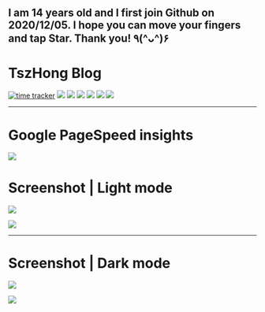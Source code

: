 ## I am 14 years old and I first join Github on 2020/12/05. I hope you can move your fingers and tap Star. Thank you! ٩(^ᴗ^)۶

# TszHong Blog
[![time tracker](https://wakatime.com/badge/github/TszHong0411/blog.svg)](https://wakatime.com/badge/github/TszHong0411/blog)
![](https://img.shields.io/badge/Build%20with-VSCode-red)
![](https://img.shields.io/badge/Powered%20by-Hexo-brightgreen)
[![](https://img.shields.io/badge/Theme-Butterfly-blue)](https://github.com/jerryc127/hexo-theme-butterfly)
![](https://img.shields.io/github/repo-size/TszHong0411/blog?label=Repositories%20files%20sizes)
![](https://img.shields.io/github/languages/count/TszHong0411/blog)
![](https://img.shields.io/github/stars/TszHong0411/blog?style=social)


---

# Google PageSpeed insights

![](https://cdn.jsdelivr.net/gh/tszhong0411/image/My-blog-pagespeed.png)

# Screenshot | Light mode

[![](https://cdn.jsdelivr.net/gh/tszhong0411/image/siteshot-home.png)](https://tszhong.top)


[![](https://cdn.jsdelivr.net/gh/tszhong0411/image/siteshot-about.png)](https://tszhong.top)

---

# Screenshot | Dark mode

[![](https://cdn.jsdelivr.net/gh/tszhong0411/image/siteshot-home-dark.png)](https://tszhong.top)

[![](https://cdn.jsdelivr.net/gh/tszhong0411/image/siteshot-about-dark.png)](https://tszhong.top)
